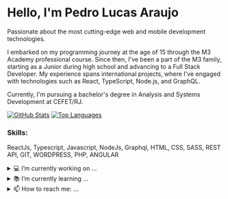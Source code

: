 # Hello, I'm Pedro Lucas Araujo

Passionate about the most cutting-edge web and mobile development technologies.

I embarked on my programming journey at the age of 15 through the M3 Academy professional course. Since then, I've been a part of the M3 family, starting as a Junior during high school and advancing to a Full Stack Developer. My experience spans international projects, where I've engaged with technologies such as React, TypeScript, Node.js, and GraphQL.

Currently, I'm pursuing a bachelor's degree in Analysis and Systems Development at CEFET/RJ.

[![GitHub Stats](https://github-readme-stats.vercel.app/api?username=PedroLucasAraujo)](https://github.com/PedroLucasAraujo/github-readme-stats)
[![Top Languages](https://github-readme-stats.vercel.app/api/top-langs?username=PedroLucasAraujo&hide=javascript&layout=compact&langs_count=8&card_width=320)](https://github.com/PedroLucasAraujo/convoychat)

### Skills:

ReactJs, Typescript, Javascript, NodeJs, Graphql, HTML, CSS, SASS, REST API, GIT, WORDPRESS, PHP, ANGULAR

<details>
<summary>💻 I’m currently working on ...</summary>
<br />
Currently, I'm part of a dynamic team at an e-commerce agency, involved in the implementation, maintenance, and evolution of applications using cutting-edge technologies like React, Typescript, GraphQL, and Node.js on the backend.
  
Additionally, I play a crucial role in building and maintaining institutional websites, showcasing my mastery in WordPress, PHP, and occasionally Angular and Typescript in specific projects.

In my free time, I collaborate on full-stack projects, highlighting the efficiency of the JavaScript stack - Node.js, React, and Typescript. Not only that, but I also venture into mobile app development using React Native.

</details>

<details>
<summary>📚 I’m currently learning ...</summary>
<br />
My ongoing learning journey is focused on solidifying my expertise in the JS stack. I'm dedicated to comprehending robust architectures and effective project patterns. Recently, I expanded my knowledge by delving into the fascinating realm of cloud computing.

</details>

<details>
<summary>📫 How to reach me: ...</summary>
<br />
- **E-mail:** pedrolpriv@gmail.com
- **LinkedIn:** [Pedro Lucas on LinkedIn](https://www.linkedin.com/in/pedro-lucas-pinheiro-araujo/)
- **Phone:** +55 (22) 99263-2108

</details>
